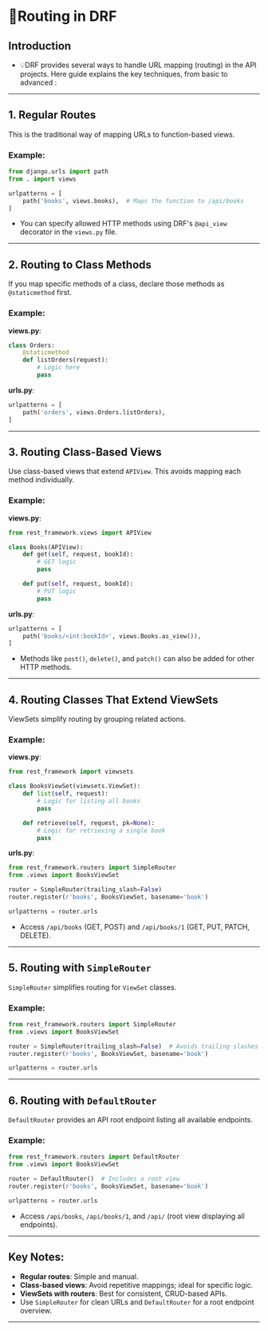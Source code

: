 # 📑Routing in DRF

## Introduction
- 💡DRF provides several ways to handle URL mapping (routing) in the API projects. Here guide explains the key techniques, from basic to advanced :
---

## 1. **Regular Routes**
This is the traditional way of mapping URLs to function-based views.

### Example:
```python
from django.urls import path
from . import views

urlpatterns = [
    path('books', views.books),  # Maps the function to /api/books
]
```
- You can specify allowed HTTP methods using DRF's `@api_view` decorator in the `views.py` file.

---

## 2. **Routing to Class Methods**
If you map specific methods of a class, declare those methods as `@staticmethod` first.

### Example:
**views.py**:
```python
class Orders:
    @staticmethod
    def listOrders(request):
        # Logic here
        pass
```
**urls.py**:
```python
urlpatterns = [
    path('orders', views.Orders.listOrders),
]
```

---

## 3. **Routing Class-Based Views**
Use class-based views that extend `APIView`. This avoids mapping each method individually.

### Example:
**views.py**:
```python
from rest_framework.views import APIView

class Books(APIView):
    def get(self, request, bookId):
        # GET logic
        pass

    def put(self, request, bookId):
        # PUT logic
        pass
```
**urls.py**:
```python
urlpatterns = [
    path('books/<int:bookId>', views.Books.as_view()),
]
```
- Methods like `post()`, `delete()`, and `patch()` can also be added for other HTTP methods.

---

## 4. **Routing Classes That Extend ViewSets**
ViewSets simplify routing by grouping related actions.

### Example:
**views.py**:
```python
from rest_framework import viewsets

class BooksViewSet(viewsets.ViewSet):
    def list(self, request):
        # Logic for listing all books
        pass

    def retrieve(self, request, pk=None):
        # Logic for retrieving a single book
        pass
```
**urls.py**:
```python
from rest_framework.routers import SimpleRouter
from .views import BooksViewSet

router = SimpleRouter(trailing_slash=False)
router.register(r'books', BooksViewSet, basename='book')

urlpatterns = router.urls
```
- Access `/api/books` (GET, POST) and `/api/books/1` (GET, PUT, PATCH, DELETE).

---

## 5. **Routing with `SimpleRouter`**
`SimpleRouter` simplifies routing for `ViewSet` classes.

### Example:
```python
from rest_framework.routers import SimpleRouter
from .views import BooksViewSet

router = SimpleRouter(trailing_slash=False)  # Avoids trailing slashes
router.register(r'books', BooksViewSet, basename='book')

urlpatterns = router.urls
```

---

## 6. **Routing with `DefaultRouter`**
`DefaultRouter` provides an API root endpoint listing all available endpoints.

### Example:
```python
from rest_framework.routers import DefaultRouter
from .views import BooksViewSet

router = DefaultRouter()  # Includes a root view
router.register(r'books', BooksViewSet, basename='book')

urlpatterns = router.urls
```
- Access `/api/books`, `/api/books/1`, and `/api/` (root view displaying all endpoints).

---

## Key Notes:
- **Regular routes**: Simple and manual.
- **Class-based views**: Avoid repetitive mappings; ideal for specific logic.
- **ViewSets with routers**: Best for consistent, CRUD-based APIs.
- Use `SimpleRouter` for clean URLs and `DefaultRouter` for a root endpoint overview.

---
